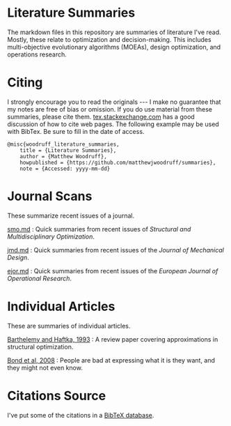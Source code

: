 # Literature Summaries

The markdown files in this repository are summaries of literature I've read.
    Mostly, these relate to optimization and decision-making.
    This includes multi-objective evolutionary algorithms (MOEAs), design optimization, and operations research.

# Citing

I strongly encourage you to read the originals --- I make no guarantee that my notes are free of bias or omission.
    If you do use material from these summaries, please cite them.  [tex.stackexchange.com](http://tex.stackexchange.com/questions/3587/how-can-i-use-bibtex-to-cite-a-web-page) has a good discussion of how to cite web pages.
    The following example may be used with BibTex.
    Be sure to fill in the date of access.

```
@misc{woodruff_literature_summaries,
    title = {Literature Summaries},
    author = {Matthew Woodruff},
    howpublished = {https://github.com/matthewjwoodruff/summaries},
    note = {Accessed: yyyy-mm-dd}
```

# Journal Scans

These summarize recent issues of a journal.

[smo.md](summaries/smo.md)
: Quick summaries from recent issues of *Structural and Multidisciplinary Optimization*.

[jmd.md](summaries/jmd.md)
: Quick summaries from recent issues of the *Journal of Mechanical Design*.

[ejor.md](summaries/ejor.md) 
: Quick summaries from recent issues of the *European Journal of Operational Research*.

# Individual Articles

These are summaries of individual articles.

[Barthelemy and Haftka, 1993](summaries/barthelemy_haftka_1993_approximation_concepts.md)
: A review paper covering approximations in structural optimization.

[Bond et al, 2008](summaries/bond_2008_generating_objectives.md)
: People are bad at expressing what it is they want, and they might not even know.

# Citations Source

I've put some of the citations in a [BibTeX database](src/bibliography.bib).

<!--
vim:ts=4:sw=4:expandtab
-->
